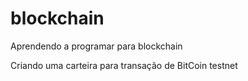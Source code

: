 # blockchain
Aprendendo a programar para blockchain

Criando uma carteira para transação de BitCoin testnet